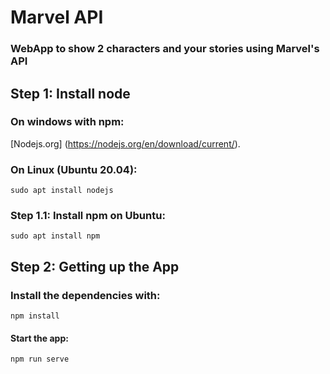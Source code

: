# Marvel API
### WebApp to show 2 characters and your stories using Marvel's API


## Step 1: Install node

### On windows with npm:
[Nodejs.org] (https://nodejs.org/en/download/current/). 

### On Linux (Ubuntu 20.04):
```
sudo apt install nodejs
```

### Step 1.1: Install npm on Ubuntu: 
```
sudo apt install npm
```

## Step 2: Getting up the App

### Install the dependencies with:

```
npm install
```

#### Start the app:
```
npm run serve
```
